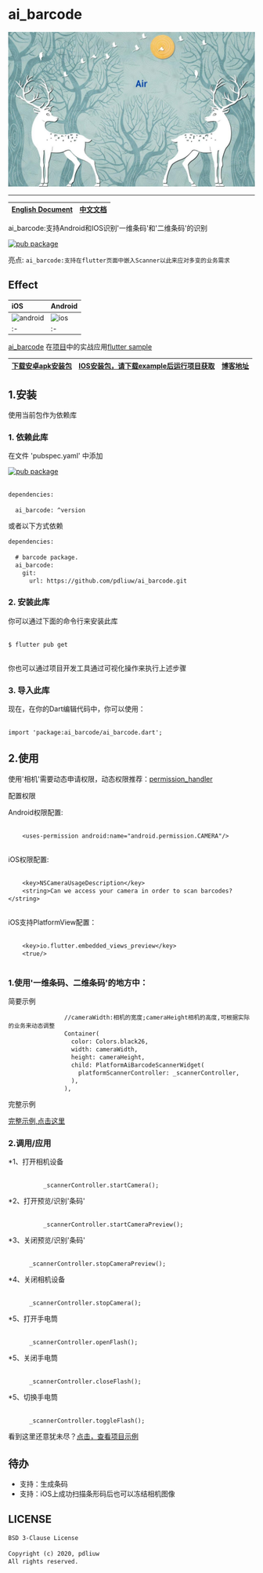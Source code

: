 # ai_barcode

![totem](https://raw.githubusercontent.com/pdliuw/pdliuw.github.io/master/images/totem_four_logo.jpg)

-----

|[English Document](https://github.com/pdliuw/ai_barcode/blob/master/README_EN.md)|[中文文档](https://github.com/pdliuw/ai_barcode)|
|:-|:-|

ai_barcode:支持Android和IOS识别'一维条码'和'二维条码'的识别

[![pub package](https://img.shields.io/pub/v/ai_barcode.svg)](https://pub.dev/packages/ai_barcode)

亮点: ``ai_barcode:支持在flutter页面中嵌入Scanner以此来应对多变的业务需求``

## Effect

|iOS|Android|
|:-|:-|
|![android](https://github.com/pdliuw/ai_barcode/blob/master/example/gif/flutter_scanner_ios.gif)|![ios](https://github.com/pdliuw/ai_barcode/blob/master/example/gif/flutter_scanner_android.gif)|
|:-|:-|

[ai_barcode](https://github.com/pdliuw/ai_barcode) 在[项目](https://github.com/flutter-app-sample/flutter_app_sample)中的实战应用[flutter sample](https://github.com/flutter-app-sample/flutter_app_sample)

|[下载安卓apk安装包](https://github.com/pdliuw/Flutter_Resource/blob/master/resource/flutter/apk/flutter_scanner.apk?raw=true)|[IOS安装包，请下载example后运行项目获取]()|[博客地址](https://pdliuw.github.io/)|
|:-|:-|:-|

## 1.安装

使用当前包作为依赖库

### 1. 依赖此库

在文件 'pubspec.yaml' 中添加

[![pub package](https://img.shields.io/pub/v/ai_barcode.svg)](https://pub.dev/packages/ai_barcode)

```

dependencies:

  ai_barcode: ^version

```

或者以下方式依赖

```
dependencies:

  # barcode package.
  ai_barcode:
    git:
      url: https://github.com/pdliuw/ai_barcode.git

```

### 2. 安装此库

你可以通过下面的命令行来安装此库

```

$ flutter pub get


```

你也可以通过项目开发工具通过可视化操作来执行上述步骤

### 3. 导入此库

现在，在你的Dart编辑代码中，你可以使用：

```

import 'package:ai_barcode/ai_barcode.dart';

```

## 2.使用

使用'相机'需要动态申请权限，动态权限推荐：[permission_handler](https://github.com/Baseflow/flutter-permission-handler)

配置权限

Android权限配置:

```

    <uses-permission android:name="android.permission.CAMERA"/>
    
```

iOS权限配置:

```

    <key>NSCameraUsageDescription</key>
    <string>Can we access your camera in order to scan barcodes?</string>


```

iOS支持PlatformView配置：

```
	
    <key>io.flutter.embedded_views_preview</key>
    <true/>
    
```


### 1.使用'一维条码、二维条码'的地方中：

简要示例

```
                //cameraWidth:相机的宽度;cameraHeight相机的高度,可根据实际的业务来动态调整
                Container(
                  color: Colors.black26,
                  width: cameraWidth,
                  height: cameraHeight,
                  child: PlatformAiBarcodeScannerWidget(
                    platformScannerController: _scannerController,
                  ),
                ),

```

完整示例

[完整示例,点击这里](https://github.com/pdliuw/ai_barcode/blob/master/example/lib/task_scanner_page.dart)


### 2.调用/应用

*1、打开相机设备

```

          _scannerController.startCamera();

```
*2、打开预览/识别'条码'

```

          _scannerController.startCameraPreview();

```

*3、关闭预览/识别'条码'

```

      _scannerController.stopCameraPreview();

```


*4、关闭相机设备

```

      _scannerController.stopCamera();

```

*5、打开手电筒

```

      _scannerController.openFlash();

```

*5、关闭手电筒

```

      _scannerController.closeFlash();

```

*5、切换手电筒

```

      _scannerController.toggleFlash();

```


看到这里还意犹未尽？[点击，查看项目示例](https://github.com/pdliuw/ai_barcode/tree/master/example/lib)

## 待办

* 支持：生成条码
* 支持：iOS上成功扫描条形码后也可以冻结相机图像


## LICENSE

    BSD 3-Clause License
    
    Copyright (c) 2020, pdliuw
    All rights reserved.

